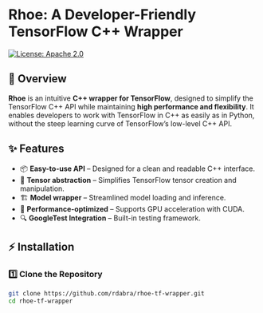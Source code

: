 # Rhoe: A Developer-Friendly TensorFlow C++ Wrapper 

[![License: Apache 2.0](https://img.shields.io/badge/license-Apache%202.0-blue.svg)](LICENSE)

## 📝 Overview
**Rhoe** is an intuitive **C++ wrapper for TensorFlow**, designed to simplify the TensorFlow C++ API while maintaining **high performance and flexibility**. It enables developers to work with TensorFlow in C++ as easily as in Python, without the steep learning curve of TensorFlow’s low-level C++ API.

## ✨ Features
- 📦 **Easy-to-use API** – Designed for a clean and readable C++ interface.
- 🔧 **Tensor abstraction** – Simplifies TensorFlow tensor creation and manipulation.
- 🏗 **Model wrapper** – Streamlined model loading and inference.
- 🚀 **Performance-optimized** – Supports GPU acceleration with CUDA.
- 🔍 **GoogleTest Integration** – Built-in testing framework.

## ⚡ Installation
### **1️⃣ Clone the Repository**
```sh
git clone https://github.com/rdabra/rhoe-tf-wrapper.git
cd rhoe-tf-wrapper
